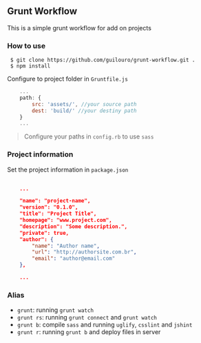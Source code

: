 ## Grunt Workflow

This is a simple grunt workflow for add on projects

### How to use

```shell
 $ git clone https://github.com/guilouro/grunt-workflow.git .
 $ npm install 
```

Configure to project folder in `Gruntfile.js`

```javascript
	...
	path: {
        src: 'assets/', //your source path
        dest: 'build/' //your destiny path
    }
    ...
```

> Configure your paths in `config.rb` to use `sass`


### Project information

Set the project information in `package.json`

```json
	
	...

	"name": "project-name",
	"version": "0.1.0",
	"title": "Project Title",
	"homepage": "www.project.com",
	"description": "Some description.",
	"private": true,
	"author": {
		"name": "Author name",
		"url": "http://authorsite.com.br",
		"email": "author@email.com"
	},

	...

```

### Alias

* `grunt`: running `grunt watch`
* `grunt rs`: running `grunt connect` and `grunt watch`
* `grunt b`: compile `sass` and running `uglify`, `csslint` and `jshint`
* `grunt r`: running `grunt b` and deploy files in server